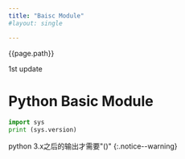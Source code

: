 ```yaml
---
title: "Baisc Module"
#layout: single

---
```


<a>{{page.path}}</a>

1st update

# Python Basic Module
```Python
import sys
print (sys.version)
```

python 3.x之后的输出才需要"()"
{:.notice--warning}
